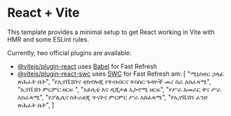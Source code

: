 # React + Vite

This template provides a minimal setup to get React working in Vite with HMR and some ESLint rules.

Currently, two official plugins are available:

- [@vitejs/plugin-react](https://github.com/vitejs/vite-plugin-react/blob/main/packages/plugin-react/README.md) uses [Babel](https://babeljs.io/) for Fast Refresh
- [@vitejs/plugin-react-swc](https://github.com/vitejs/vite-plugin-react-swc) uses [SWC](https://swc.rs/) for Fast Refresh
am: [
      "ሚኒስቴር ኃላፊ ጽሕፈት ቤት",
      "የኢኖቬሽንና ቴክኖሎጂ የትብብርና ትስስር ጉዳዮች መሪ ስራ አስፈጻሚ",
      "ኢኖቬሽን ምርምር ዘርፍ ",
      "አይሲቲ እና ዲጂታል ኢኮኖሚ ዘርፍ",
      "የሥራ አመራር ዋና ሥራ አስፈጻሚ",
      "የፖሊሲና ስትራቴጂ ጥናትና ምርምር ሥራ አስፈጻሚ",
      "የኢኖቬሽን ፈንድ ጽሕፈት ቤት",
    ]
